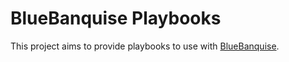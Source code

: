 # BlueBanquise Playbooks

This project aims to provide playbooks to use with
[BlueBanquise](https://www.bluebanquise.com).
